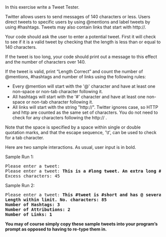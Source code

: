 In this exercise write a Tweet Tester.

Twitter allows users to send messages of 140 characters or less. Users direct tweets to specific users by using @mentions and label tweets by using #hashtags. Tweets may also contain links that start with http://.

Your code should ask the user to enter a potential tweet. First it will check to see if it is a valid tweet by checking that the length is less than or equal to 140 characters.

If the tweet is too long, your code should print out a message to this effect and the number of characters over 140.

If the tweet is valid, print “Length Correct” and count the number of @mentions, #hashtags and number of links using the following rules:
*	Every @mention will start with the '@' character and have at least one non-space or non-tab character following it.
*	All hashtags will start with the '#' character and have at least one non-space or non-tab character following it.
*	All links will start with the string "http://". Twitter ignores case, so HTTP and http are counted as the same set of characters. You do not need to check for any characters following the http:// .

Note that the space is specified by a space within single or double quotation marks, and that the escape sequence, '\t', can be used to check for a tab character.

Here are two sample interactions. As usual, user input is in bold.

Sample Run 1:
<pre>
Please enter a tweet:
Please enter a tweet: <b>This is a #long tweet. An extra long #link. So, when @you write your code it should ignore all of the #hastags and @mentions since it is too long. It should also ignore all http<span></span>://links</b>
Excess characters: 45</pre>

Sample Run 2:
<pre>
Please enter a tweet: <b>This #tweet is #short and has @ several #hashtags. And http<span></span>://links @and @mentions #<b>
Length within limit. No. characters: 85
Number of Hashtags: 3
Number of Attributions: 2
Number of Links: 1</pre>

You may of course simply copy these sample tweets into your program’s prompt as opposed to having to re-type them in.
